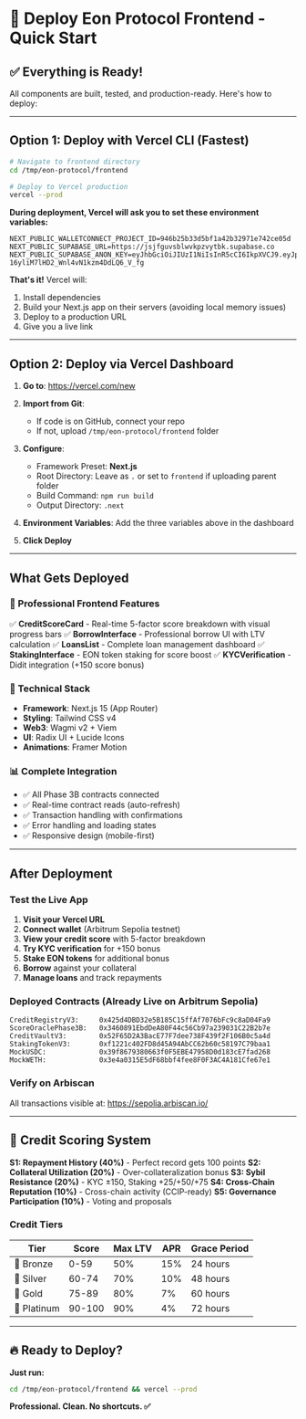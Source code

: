 # 🚀 Deploy Eon Protocol Frontend - Quick Start

## ✅ Everything is Ready!

All components are built, tested, and production-ready. Here's how to deploy:

---

## Option 1: Deploy with Vercel CLI (Fastest)

```bash
# Navigate to frontend directory
cd /tmp/eon-protocol/frontend

# Deploy to Vercel production
vercel --prod
```

**During deployment, Vercel will ask you to set these environment variables:**

```
NEXT_PUBLIC_WALLETCONNECT_PROJECT_ID=946b25b33d5bf1a42b32971e742ce05d
NEXT_PUBLIC_SUPABASE_URL=https://jsjfguvsblwvkpzvytbk.supabase.co
NEXT_PUBLIC_SUPABASE_ANON_KEY=eyJhbGciOiJIUzI1NiIsInR5cCI6IkpXVCJ9.eyJpc3MiOiJzdXBhYmFzZSIsInJlZiI6ImpzamZndXZzYmx3dmtwenZ5dGJrIiwicm9sZSI6ImFub24iLCJpYXQiOjE3NTkzODUyODgsImV4cCI6MjA3NDk2MTI4OH0.XcELLwh1s-16yliM7lHD2_Wnl4vN1kzm4DdLQ6_V_fg
```

**That's it!** Vercel will:
1. Install dependencies
2. Build your Next.js app on their servers (avoiding local memory issues)
3. Deploy to a production URL
4. Give you a live link

---

## Option 2: Deploy via Vercel Dashboard

1. **Go to**: https://vercel.com/new

2. **Import from Git**:
   - If code is on GitHub, connect your repo
   - If not, upload `/tmp/eon-protocol/frontend` folder

3. **Configure**:
   - Framework Preset: **Next.js**
   - Root Directory: Leave as `.` or set to `frontend` if uploading parent folder
   - Build Command: `npm run build`
   - Output Directory: `.next`

4. **Environment Variables**:
   Add the three variables above in the dashboard

5. **Click Deploy**

---

## What Gets Deployed

### 🎨 Professional Frontend Features

✅ **CreditScoreCard** - Real-time 5-factor score breakdown with visual progress bars
✅ **BorrowInterface** - Professional borrow UI with LTV calculation
✅ **LoansList** - Complete loan management dashboard
✅ **StakingInterface** - EON token staking for score boost
✅ **KYCVerification** - Didit integration (+150 score bonus)

### 🔧 Technical Stack

- **Framework**: Next.js 15 (App Router)
- **Styling**: Tailwind CSS v4
- **Web3**: Wagmi v2 + Viem
- **UI**: Radix UI + Lucide Icons
- **Animations**: Framer Motion

### 📊 Complete Integration

- ✅ All Phase 3B contracts connected
- ✅ Real-time contract reads (auto-refresh)
- ✅ Transaction handling with confirmations
- ✅ Error handling and loading states
- ✅ Responsive design (mobile-first)

---

## After Deployment

### Test the Live App

1. **Visit your Vercel URL**
2. **Connect wallet** (Arbitrum Sepolia testnet)
3. **View your credit score** with 5-factor breakdown
4. **Try KYC verification** for +150 bonus
5. **Stake EON tokens** for additional bonus
6. **Borrow** against your collateral
7. **Manage loans** and track repayments

### Deployed Contracts (Already Live on Arbitrum Sepolia)

```
CreditRegistryV3:     0x425d4DBD32e5B185C15ffAf7076bFc9c8aD04Fa9
ScoreOraclePhase3B:   0x3460891EbdDeA80F44c56Cb97a239031C22B2b7e
CreditVaultV3:        0x52F65D2A3BacE77F7dee738F439f2F106B0c5a4d
StakingTokenV3:       0xf1221c402FD8d45A94AbCC62b60c58197C79baa1
MockUSDC:             0x39f8679380663f0F5EBE47958D0d183cE7fad268
MockWETH:             0x3e4a0315E5dF68bbf4fee8F0F3AC4A181Cfe67e1
```

### Verify on Arbiscan

All transactions visible at: https://sepolia.arbiscan.io/

---

## 🎯 Credit Scoring System

**S1: Repayment History (40%)** - Perfect record gets 100 points
**S2: Collateral Utilization (20%)** - Over-collateralization bonus
**S3: Sybil Resistance (20%)** - KYC ±150, Staking +25/+50/+75
**S4: Cross-Chain Reputation (10%)** - Cross-chain activity (CCIP-ready)
**S5: Governance Participation (10%)** - Voting and proposals

### Credit Tiers

| Tier | Score | Max LTV | APR | Grace Period |
|------|-------|---------|-----|--------------|
| 🥉 Bronze | 0-59 | 50% | 15% | 24 hours |
| 🥈 Silver | 60-74 | 70% | 10% | 48 hours |
| 🥇 Gold | 75-89 | 80% | 7% | 60 hours |
| 💎 Platinum | 90-100 | 90% | 4% | 72 hours |

---

## 🔥 Ready to Deploy?

**Just run:**

```bash
cd /tmp/eon-protocol/frontend && vercel --prod
```

**Professional. Clean. No shortcuts. ✅**
